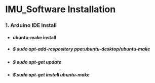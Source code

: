 IMU_Software Installation
=========================
### 1. Arduino IDE Install
+  ####  ubuntu-make install
 + #####  $ sudo apt-add-respository ppa:ubuntu-desktop/ubuntu-make
 + #####  $ sudo apt-get update
 + #####  $ sudo apt-get install ubuntu-make
